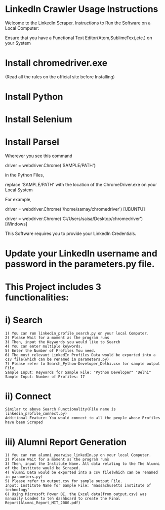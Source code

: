 # LinkedIn Crawler Usage Instructions


Welcome to the LinkedIn Scraper.
Instructions to Run the Software on a Local Computer:

Ensure that you have a Functional Text Editor(Atom,SublimeText,etc.) on your System

# Install chromedriver.exe 
(Read all the rules on the official site before Installing)

# Install Python

# Install Selenium

# Install Parsel

Wherever you see this command

driver = webdriver.Chrome('SAMPLE/PATH')

in the Python Files, 

replace 'SAMPLE/PATH' with the location of the ChromeDriver.exe on your Local System

For example,


driver = webdriver.Chrome('/home/samay/chromedriver')                 [UBUNTU]

driver = webdriver.Chrome('C:/Users/saisa/Desktop/chromedriver')      [Windows]


This Software requires you to provide your LinkedIn Credentials.

# Update your LinkedIn username and password in the parameters.py file.


# This Project includes 3 functionalities:



# i) Search


    1) You can run linkedin_profile_search.py on your local Computer.
    2) Please Wait for a moment as the program runs
    3) Then, input the Keywords you would like to Search 
    4) You can enter multiple keywords.
    5) Enter the Number of Profiles You need.
    6) The most relevant LinkedIn Profiles Data would be exported into a csv file(which can be renamed in parameters.py)
    7) Please refer to Search_Python-Developer_Delhi.csv for sample output File. 
    Sample Input: Keywords for Sample File: "Python Developer" "Delhi"
    Sample Input: Number of Profiles: 17
# ii) Connect



    Similar to above Search Functionality(File name is linkedin_profile_connect.py)
    Additional Feature: You would connect to all the people whose Profiles have been Scraped
# iii) Alumni Report Generation




    1) You can run alumni_yearwise_linkedIn.py on your local Computer.
    2) Please Wait for a moment as the program runs
    3) Then, input the Institute Name. All data relating to the The Alumni of the Institute would be Scraped. 
    4) Alumni Data would be exported into a csv file(which can be renamed in parameters.py)
    5) Please refer to output.csv for sample output File.
    Input: Institute Name for Sample File: "massachusetts institute of technology" 
    6) Using Microsoft Power BI, the Excel data(from output.csv) was manually Loaded to teh dashboard to create the Final Report(Alumni_Report_MIT_2000.pdf)
